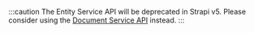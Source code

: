 :::caution
The Entity Service API will be deprecated in Strapi v5. Please consider using the [Document Service API](/dev-docs/api/document-service) instead.
:::

